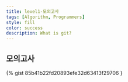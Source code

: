 ```yaml
---
title: level1-모의고사
tags: [Algorithm, Programmers]
style: fill
color: success
description: What is git?
---
```



## 모의고사

{% gist 85b41b22fd20893efe32d63413f29706 }